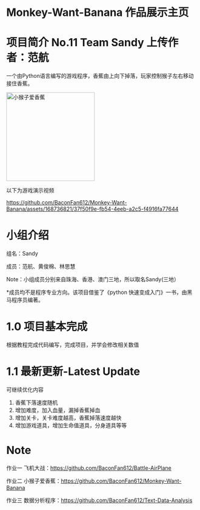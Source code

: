 # Monkey-Want-Banana 作品展示主页
# 项目简介 No.11 Team Sandy 上传作者：范航

一个由Python语言编写的游戏程序，香蕉由上向下掉落，玩家控制猴子左右移动接住香蕉。

<img width="233" alt="小猴子爱香蕉" src="https://github.com/BaconFan612/Monkey-Want-Banana/assets/168736821/ef602bce-2a86-4cf5-aff9-137e8678545a">

以下为游戏演示视频

https://github.com/BaconFan612/Monkey-Want-Banana/assets/168736821/37f50f9e-fb54-4eeb-a2c5-f4916fa77644

# 小组介绍

组名：Sandy 

成员：范航、黄俊棉、林思慧  

Note：小组成员分别来自珠海、香港、澳门三地，所以取名Sandy(三地） 

*成员均不是程序专业方向。该项目借鉴了《python 快速变成入门》一书，由黑马程序员编著。

# 1.0 项目基本完成
根据教程完成代码编写，完成项目，并学会修改相关数值

# 1.1 最新更新-Latest Update
可继续优化内容
1. 香蕉下落速度随机
2. 增加难度，加入血量，漏掉香蕉掉血
3. 增加关卡，关卡难度越高，香蕉掉落速度越快
4. 增加游戏道具，增加生命值道具，分身道具等等

# Note

作业一 飞机大战：https://github.com/BaconFan612/Battle-AirPlane

作业二 小猴子爱香蕉：https://github.com/BaconFan612/Monkey-Want-Banana

作业三 数据分析程序：https://github.com/BaconFan612/Text-Data-Analysis
